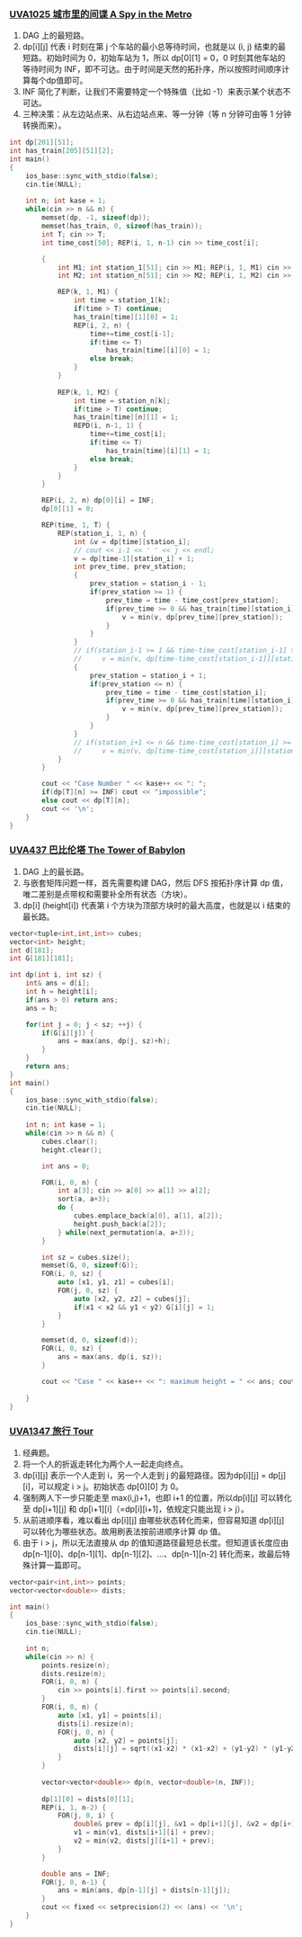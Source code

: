 ### [UVA1025 城市里的间谍 A Spy in the Metro](https://www.luogu.com.cn/problem/UVA1025)
1. DAG 上的最短路。
2. dp[i][j] 代表 i 时刻在第 j 个车站的最小总等待时间，也就是以 (i, j) 结束的最短路。初始时间为 0，初始车站为 1，所以 dp[0][1] = 0，0 时刻其他车站的等待时间为 INF，即不可达。由于时间是天然的拓扑序，所以按照时间顺序计算每个dp值即可。
3. INF 简化了判断，让我们不需要特定一个特殊值（比如 -1）来表示某个状态不可达。
4. 三种决策：从左边站点来、从右边站点来、等一分钟（等 n 分钟可由等 1 分钟转换而来）。
```cpp
int dp[201][51];
int has_train[205][51][2];
int main()
{
    ios_base::sync_with_stdio(false);
    cin.tie(NULL);
    
	int n; int kase = 1;
    while(cin >> n && n) {
        memset(dp, -1, sizeof(dp));
        memset(has_train, 0, sizeof(has_train));
        int T; cin >> T;
        int time_cost[50]; REP(i, 1, n-1) cin >> time_cost[i];

        {
            int M1; int station_1[51]; cin >> M1; REP(i, 1, M1) cin >> station_1[i];
            int M2; int station_n[51]; cin >> M2; REP(i, 1, M2) cin >> station_n[i];

            REP(k, 1, M1) {
                int time = station_1[k];
                if(time > T) continue;
                has_train[time][1][0] = 1;
                REP(i, 2, n) {
                    time+=time_cost[i-1];
                    if(time <= T)
                        has_train[time][i][0] = 1;
                    else break;
                }
            }
        
            REP(k, 1, M2) {
                int time = station_n[k];
                if(time > T) continue;
                has_train[time][n][1] = 1;
                REPD(i, n-1, 1) {
                    time+=time_cost[i];
                    if(time <= T)
                        has_train[time][i][1] = 1;
                    else break;
                }
            }
        }

        REP(i, 2, n) dp[0][i] = INF;
        dp[0][1] = 0;

        REP(time, 1, T) {
            REP(station_i, 1, n) {
                int &v = dp[time][station_i];
                // cout << i-1 << ' ' << j << endl;
                v = dp[time-1][station_i] + 1;
                int prev_time, prev_station;
                {
                    prev_station = station_i - 1;
                    if(prev_station >= 1) {
                        prev_time = time - time_cost[prev_station];
                        if(prev_time >= 0 && has_train[time][station_i][0]) {
                            v = min(v, dp[prev_time][prev_station]);
                        }
                    }
                }
                // if(station_i-1 >= 1 && time-time_cost[station_i-1] >= 0 && has_train[time][station_i][0])
                //     v = min(v, dp[time-time_cost[station_i-1]][station_i-1]);
                {
                    prev_station = station_i + 1;
                    if(prev_station <= n) {
                        prev_time = time - time_cost[station_i];
                        if(prev_time >= 0 && has_train[time][station_i][1]) {
                            v = min(v, dp[prev_time][prev_station]);
                        }
                    }   
                }
                // if(station_i+1 <= n && time-time_cost[station_i] >= 0 && has_train[time][station_i][1])
                //     v = min(v, dp[time-time_cost[station_i]][station_i]);
            }
        }

        cout << "Case Number " << kase++ << ": ";
        if(dp[T][n] >= INF) cout << "impossible";
        else cout << dp[T][n];
        cout << '\n';
    }
}
```
### [UVA437 巴比伦塔 The Tower of Babylon](https://www.luogu.com.cn/problem/UVA437)
1. DAG 上的最长路。
2. 与嵌套矩阵问题一样，首先需要构建 DAG，然后 DFS 按拓扑序计算 dp 值，唯二差别是点带权和需要补全所有状态（方块）。
3. dp[i] (height[i]) 代表第 i 个方块为顶部方块时的最大高度，也就是以 i 结束的最长路。
```C++
vector<tuple<int,int,int>> cubes;
vector<int> height;
int d[181];
int G[181][181];

int dp(int i, int sz) {
    int& ans = d[i];
    int h = height[i];
    if(ans > 0) return ans;
    ans = h;

    for(int j = 0; j < sz; ++j) {
        if(G[i][j]) {
            ans = max(ans, dp(j, sz)+h);
        }
    }
    return ans;
}
int main()
{
    ios_base::sync_with_stdio(false);
    cin.tie(NULL);
    
	int n; int kase = 1;
    while(cin >> n && n) {
        cubes.clear();
        height.clear();

        int ans = 0;

        FOR(i, 0, n) {
            int a[3]; cin >> a[0] >> a[1] >> a[2];
            sort(a, a+3);
            do {
                cubes.emplace_back(a[0], a[1], a[2]);
                height.push_back(a[2]);
            } while(next_permutation(a, a+3));
        }

        int sz = cubes.size();
        memset(G, 0, sizeof(G));
        FOR(i, 0, sz) {
            auto [x1, y1, z1] = cubes[i];
            FOR(j, 0, sz) {
                auto [x2, y2, z2] = cubes[j];
                if(x1 < x2 && y1 < y2) G[i][j] = 1;
            }
        }

        memset(d, 0, sizeof(d));
        FOR(i, 0, sz) {
            ans = max(ans, dp(i, sz));
        }

        cout << "Case " << kase++ << ": maximum height = " << ans; cout << '\n';
    
    }
}
```
### [UVA1347 旅行 Tour](https://www.luogu.com.cn/problem/UVA1347)
1. 经典题。
2. 将一个人的折返走转化为两个人一起走向终点。
3. dp[i][j] 表示一个人走到 i，另一个人走到 j 的最短路径。因为dp[i][j] = dp[j][i]，可以规定 i > j。初始状态 dp[0][0] 为 0。
4. 强制两人下一步只能走至 max(i,j)+1，也即 i+1 的位置，所以dp[i][j] 可以转化至 dp[i+1][j] 和 dp[i+1][i]（=dp[i][i+1]，依规定只能出现 i > j）。
5. 从前进顺序看，难以看出 dp[i][j] 由哪些状态转化而来，但容易知道 dp[i][j] 可以转化为哪些状态。故用刷表法按前进顺序计算 dp 值。
6. 由于 i > j，所以无法直接从 dp 的值知道路径最短总长度。但知道该长度应由 dp[n-1][0]、dp[n-1][1]、dp[n-1][2]、...、dp[n-1][n-2] 转化而来，故最后特殊计算一篇即可。
```C++
vector<pair<int,int>> points;
vector<vector<double>> dists;

int main()
{
    ios_base::sync_with_stdio(false);
    cin.tie(NULL);
    
	int n;
    while(cin >> n) {
        points.resize(n);
        dists.resize(n);
        FOR(i, 0, n) {  
            cin >> points[i].first >> points[i].second;
        }
        FOR(i, 0, n) {
            auto [x1, y1] = points[i];
            dists[i].resize(n);
            FOR(j, 0, n) {
                auto [x2, y2] = points[j];
                dists[i][j] = sqrt((x1-x2) * (x1-x2) + (y1-y2) * (y1-y2));
            }
        }
        
        vector<vector<double>> dp(n, vector<double>(n, INF));
        
        dp[1][0] = dists[0][1];
        REP(i, 1, n-2) {
            FOR(j, 0, i) {
                double& prev = dp[i][j], &v1 = dp[i+1][j], &v2 = dp[i+1][i];
                v1 = min(v1, dists[i+1][i] + prev);
                v2 = min(v2, dists[j][i+1] + prev);
            }
        }

        double ans = INF;
        FOR(j, 0, n-1) {
            ans = min(ans, dp[n-1][j] + dists[n-1][j]);
        }
        cout << fixed << setprecision(2) << (ans) << '\n';
    }
}

```
